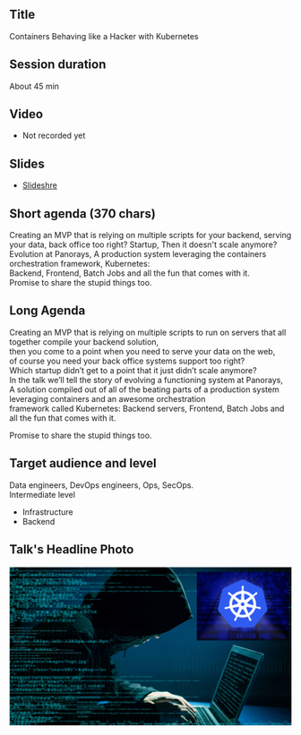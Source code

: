 ## Title

Containers Behaving like a Hacker with Kubernetes

## Session duration

About 45 min

## Video

- Not recorded yet

## Slides

- [Slideshre]()

## Short agenda (370 chars)

Creating an MVP that is relying on multiple scripts for your backend, serving your data, back office too right? 
Startup, Then it doesn't scale anymore? 
Evolution at Panorays, A production system leveraging the containers orchestration framework, Kubernetes:  
Backend, Frontend, Batch Jobs and all the fun that comes with it.   
Promise to share the stupid things too.


## Long Agenda

Creating an MVP that is relying on multiple scripts to run on servers that all together compile your backend solution,  
then you come to a point when you need to serve your data on the web,  
of course you need your back office systems support too right?  
Which startup didn’t get to a point that it just didn’t scale anymore?   
In the talk we’ll tell the story of evolving a functioning system at Panorays,  
A solution compiled out of all of the beating parts of a production system leveraging containers and an awesome orchestration  
framework called Kubernetes: Backend servers, Frontend, Batch Jobs and all the fun that comes with it. 

Promise to share the stupid things too.

## Target audience and level

Data engineers, DevOps engineers, Ops, SecOps.  
Intermediate level

- Infrastructure
- Backend

## Talk's Headline Photo

![alt text](photos/Hacker-Kubernetes.png "Containers Behaving like a Hacker with Kubernetes")

